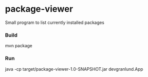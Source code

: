 # package-viewer
Small program to list currently installed packages

### Build
mvn package

### Run 
java -cp target/package-viewer-1.0-SNAPSHOT.jar devgranlund.App
